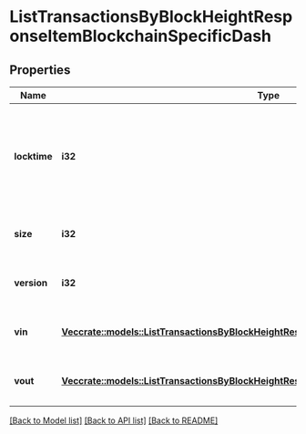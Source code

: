 # ListTransactionsByBlockHeightResponseItemBlockchainSpecificDash

## Properties

Name | Type | Description | Notes
------------ | ------------- | ------------- | -------------
**locktime** | **i32** | Represents the time at which a particular transaction can be added to the blockchain. | 
**size** | **i32** | Represents the total size of this transaction. | 
**version** | **i32** | Represents transaction version number. | 
**vin** | [**Vec<crate::models::ListTransactionsByBlockHeightResponseItemBlockchainSpecificDashVin>**](ListTransactionsByBlockHeightResponseItemBlockchainSpecificDash_vin.md) | Represents the transaction inputs. | 
**vout** | [**Vec<crate::models::ListTransactionsByBlockHeightResponseItemBlockchainSpecificDashVout>**](ListTransactionsByBlockHeightResponseItemBlockchainSpecificDash_vout.md) | Represents the transaction outputs. | 

[[Back to Model list]](../README.md#documentation-for-models) [[Back to API list]](../README.md#documentation-for-api-endpoints) [[Back to README]](../README.md)


